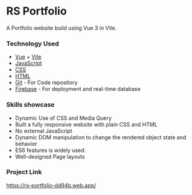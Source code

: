 # RS Portfolio

A Portfolio website build using Vue 3 in Vite.

### Technology Used

- [Vue](https://vuejs.org/) + [Vite](https://vitejs.dev/) 
- [JavaScript](https://www.w3schools.com/js/)
- [CSS](https://www.w3schools.com/css/)
- [HTML](https://www.w3schools.com/html/)
- [Git](https://github.com/) - For Code repository
- [Firebase](https://firebase.google.com/) - For deployment and real-time database

### Skills showcase

- Dynamic Use of CSS and Media Query
- Built a fully responsive website with plain CSS and HTML
- No external JavaScript
- Dynamic DOM manipulation to change the rendered object state and behavior
- ES6 features is widely used.
- Well-designed Page layouts

### Project Link

https://rs-portfolio-dd94b.web.app/

